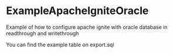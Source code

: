 # ExampleApacheIgniteOracle
Example of how to configure apache ignite with oracle database in readthrough and writethrough


You can find the example table on export.sql
